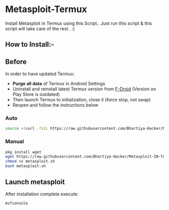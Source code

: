 # Metasploit-Termux
Install Metasploit in Termux using this Script..
Just run this script & this script will take care of the rest.. :)

## How to Install:-

## Before

In order to have updated Termux:
- **Purge all data** of Termux in Android Settings
- Uninstall and reinstall latest Termux version from [F-Droid](https://f-droid.org/en/packages/com.termux/) (Version on Play Store is outdated)
- Then launch Termux to initialization, close it (force stop, not swap)
- Reopen and follow the instructions below

### Auto
```bash
source <(curl -fsSL https://raw.githubusercontent.com/Bhartiya-Hacker/Metasploit-IN-Termux/master/metasploit.sh) 
```

### Manual
```bash
pkg install wget
wget https://raw.githubusercontent.com/Bhartiya-Hacker/Metasploit-IN-Termux/raw/master/metasploit.sh
chmod +x metasploit.sh
bash metasploit.sh
```

## Launch metasploit
After installation complete execute:
```bash
msfconsole
```

